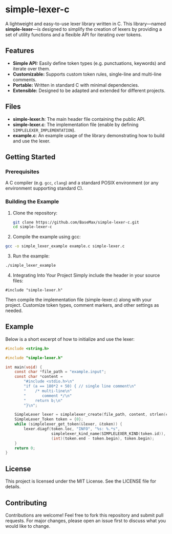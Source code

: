 # simple-lexer-c

A lightweight and easy-to-use lexer library written in C. This library—named **simple-lexer**—is designed to simplify the creation of lexers by providing a set of utility functions and a flexible API for iterating over tokens.

## Features

- **Simple API:** Easily define token types (e.g. punctuations, keywords) and iterate over them.
- **Customizable:** Supports custom token rules, single-line and multi-line comments.
- **Portable:** Written in standard C with minimal dependencies.
- **Extensible:** Designed to be adapted and extended for different projects.

## Files

- **simple-lexer.h**: The main header file containing the public API.
- **simple-lexer.c**: The implementation file (enable by defining `SIMPLELEXER_IMPLEMENTATION`).
- **example.c**: An example usage of the library demonstrating how to build and use the lexer.

## Getting Started

### Prerequisites

A C compiler (e.g. `gcc`, `clang`) and a standard POSIX environment (or any environment supporting standard C).

### Building the Example

1. Clone the repository:
   ```bash
   git clone https://github.com/BaseMax/simple-lexer-c.git
   cd simple-lexer-c
   ```

2. Compile the example using gcc:

```bash
gcc -o simple_lexer_example example.c simple-lexer.c
```

3. Run the example:

```bash
./simple_lexer_example
```

4. Integrating Into Your Project
Simply include the header in your source files:

```
#include "simple-lexer.h"
```

Then compile the implementation file (simple-lexer.c) along with your project. Customize token types, comment markers, and other settings as needed.

## Example

Below is a short excerpt of how to initialize and use the lexer:

```c
#include <string.h>

#include "simple-lexer.h"

int main(void) {
    const char *file_path = "example.input";
    const char *content =
        "#include <stdio.h>\n"
        "if (a == 180*2 + 50) { // single line comment\n"
        "    /* multi-line\n"
        "       comment */\n"
        "    return b;\n"
        "}\n";

    SimpleLexer lexer = simplelexer_create(file_path, content, strlen(content));
    SimpleLexer_Token token = {0};
    while (simplelexer_get_token(&lexer, &token)) {
        lexer.diagf(token.loc, "INFO", "%s: %.*s",
                    simplelexer_kind_name(SIMPLELEXER_KIND(token.id)),
                    (int)(token.end - token.begin), token.begin);
    }
    return 0;
}
```

## License

This project is licensed under the MIT License. See the LICENSE file for details.

## Contributing

Contributions are welcome! Feel free to fork this repository and submit pull requests. For major changes, please open an issue first to discuss what you would like to change.

